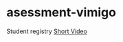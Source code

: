 # asessment-vimigo
Student registry
[Short Video]([video-link](https://www.loom.com/share/6e11ce4dcc7b4a44a7a4413c6769f000))
